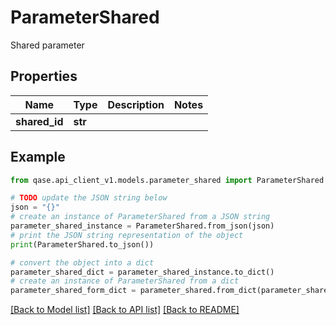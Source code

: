 # ParameterShared

Shared parameter

## Properties

Name | Type | Description | Notes
------------ | ------------- | ------------- | -------------
**shared_id** | **str** |  | 

## Example

```python
from qase.api_client_v1.models.parameter_shared import ParameterShared

# TODO update the JSON string below
json = "{}"
# create an instance of ParameterShared from a JSON string
parameter_shared_instance = ParameterShared.from_json(json)
# print the JSON string representation of the object
print(ParameterShared.to_json())

# convert the object into a dict
parameter_shared_dict = parameter_shared_instance.to_dict()
# create an instance of ParameterShared from a dict
parameter_shared_form_dict = parameter_shared.from_dict(parameter_shared_dict)
```
[[Back to Model list]](../README.md#documentation-for-models) [[Back to API list]](../README.md#documentation-for-api-endpoints) [[Back to README]](../README.md)


